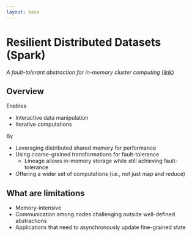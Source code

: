 ```yaml
---
layout: base
---
```


# Resilient Distributed Datasets (Spark)
*A fault-tolerant abstraction for in-memory cluster computing* ([link](https://drive.google.com/file/d/0B_10gtxnPV-_VW14M281OWN3UVU/view?usp=sharing))

## Overview

Enables
- Interactive data manipulation
- Iterative computations

By
- Leveraging distributed shared memory for performance
- Using coarse-grained transformations for fault-tolerance
  - Lineage allows in-memory storage while still achieving fault-tolerance
- Offering a wider set of computations (i.e., not just map and reduce)

## What are limitations
- Memory-intensive
- Communication among nodes challenging outside well-defined abstractions
- Applications that need to asynchronously update fine-grained state
